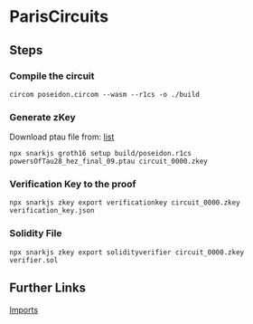# ParisCircuits

## Steps

### Compile the circuit

`circom poseidon.circom --wasm --r1cs -o ./build`

### Generate zKey

Download ptau file from: [list](https://github.com/iden3/snarkjs)

`npx snarkjs groth16 setup build/poseidon.r1cs powersOfTau28_hez_final_09.ptau circuit_0000.zkey`

### Verification Key to the proof

`npx snarkjs zkey export verificationkey circuit_0000.zkey verification_key.json`

### Solidity File

`npx snarkjs zkey export solidityverifier circuit_0000.zkey verifier.sol`

## Further Links

[Imports](https://github.com/iden3/circom)
